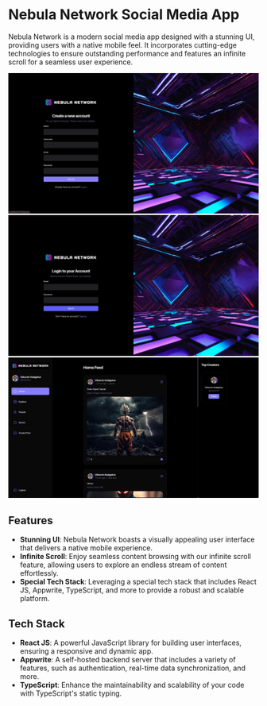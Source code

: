 # Nebula Network Social Media App

Nebula Network is a modern social media app designed with a stunning UI, providing users with a native mobile feel. It incorporates cutting-edge technologies to ensure outstanding performance and features an infinite scroll for a seamless user experience.

![Sign up](screenshots/signuppage.png)
![Sign in](screenshots/loginpage.png)
![Home](screenshots/homepage.png)


## Features

- **Stunning UI**: Nebula Network boasts a visually appealing user interface that delivers a native mobile experience.
- **Infinite Scroll**: Enjoy seamless content browsing with our infinite scroll feature, allowing users to explore an endless stream of content effortlessly.
- **Special Tech Stack**: Leveraging a special tech stack that includes React JS, Appwrite, TypeScript, and more to provide a robust and scalable platform.

## Tech Stack

- **React JS**: A powerful JavaScript library for building user interfaces, ensuring a responsive and dynamic app.
- **Appwrite**: A self-hosted backend server that includes a variety of features, such as authentication, real-time data synchronization, and more.
- **TypeScript**: Enhance the maintainability and scalability of your code with TypeScript's static typing.
